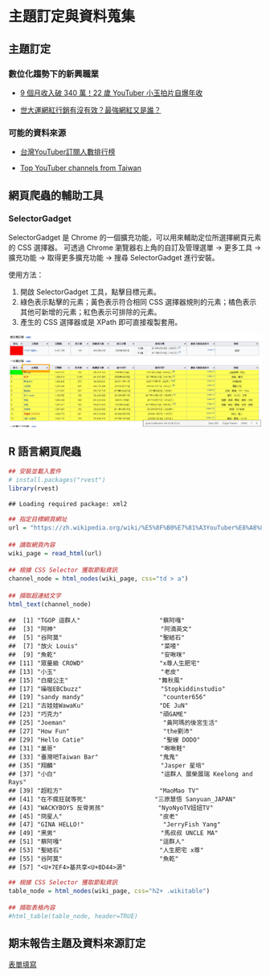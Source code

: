 主題訂定與資料蒐集
================

主題訂定
--------

### 數位化趨勢下的新興職業

-   [9 個月收入破 340 萬！22 歲 YouTuber 小玉拍片自爆年收](https://www.inside.com.tw/2017/11/27/youtuber-yu-revealed-his-income)

-   [世大運網紅行銷有沒有效？最強網紅又是誰？](https://www.bnext.com.tw/article/45655/2017-summer-universiadg-internet-celebrity-marketing)

### 可能的資料來源

-   [台灣YouTuber訂閱人數排行榜](https://zh.wikipedia.org/wiki/%E5%8F%B0%E7%81%A3YouTuber%E8%A8%82%E9%96%B1%E4%BA%BA%E6%95%B8%E6%8E%92%E8%A1%8C%E6%A6%9C)

-   [Top YouTuber channels from Taiwan](https://socialblade.com/youtube/top/country/tw/mostsubscribed)

網頁爬蟲的輔助工具
------------------

### SelectorGadget

SelectorGadget 是 Chrome 的一個擴充功能，可以用來輔助定位所選擇網頁元素的 CSS 選擇器。 可透過 Chrome 瀏覽器右上角的自訂及管理選單 -&gt; 更多工具 -&gt; 擴充功能 -&gt; 取得更多擴充功能 -&gt; 搜尋 SelectorGadget 進行安裝。

使用方法：

1.  開啟 SelectorGadget 工具，點擊目標元素。
2.  綠色表示點擊的元素；黃色表示符合相同 CSS 選擇器規則的元素；橘色表示其他可新增的元素；紅色表示可排除的元素。
3.  產生的 CSS 選擇器或是 XPath 即可直接複製套用。

![](20180305_files/SelectorGadget.PNG)

R 語言網頁爬蟲
--------------

``` r
## 安裝並載入套件
# install.packages("rvest")
library(rvest)
```

    ## Loading required package: xml2

``` r
## 指定目標網頁網址
url = "https://zh.wikipedia.org/wiki/%E5%8F%B0%E7%81%A3YouTuber%E8%A8%82%E9%96%B1%E4%BA%BA%E6%95%B8%E6%8E%92%E8%A1%8C%E6%A6%9C"

## 讀取網頁內容
wiki_page = read_html(url)

## 根據 CSS Selector 獲取節點資訊
channel_node = html_nodes(wiki_page, css="td > a")

## 擷取超連結文字
html_text(channel_node)
```

    ##  [1] "TGOP 這群人"                      "蔡阿嘎"                          
    ##  [3] "阿神"                             "阿滴英文"                        
    ##  [5] "谷阿莫"                           "聖結石"                          
    ##  [7] "放火 Louis"                       "菜喳"                            
    ##  [9] "魚乾"                             "安啾咪"                          
    ## [11] "眾量級 CROWD"                     "x尊人生肥宅"                     
    ## [13] "小玉"                             "老皮"                            
    ## [15] "白癡公主"                         "舞秋風"                          
    ## [17] "噪咖EBCbuzz"                      "Stopkiddinstudio"                
    ## [19] "sandy mandy"                      "counter656"                      
    ## [21] "古娃娃WawaKu"                     "DE JuN"                          
    ## [23] "巧克力"                           "頑GAME"                          
    ## [25] "Joeman"                           "黃阿瑪的後宮生活"                
    ## [27] "How Fun"                          "the劉沛"                         
    ## [29] "Hello Catie"                      "聖嫂 DODO"                       
    ## [31] "巢哥"                             "啾啾鞋"                          
    ## [33] "臺灣吧Taiwan Bar"                 "鬼鬼"                            
    ## [35] "翔麟"                             "Jasper 星培"                     
    ## [37] "小白"                             "這群人 展榮展瑞 Keelong and Rays"
    ## [39] "超粒方"                           "MaoMao TV"                       
    ## [41] "在不瘋狂就等死"                   "三原慧悟 Sanyuan_JAPAN"          
    ## [43] "WACKYBOYS 反骨男孩"               "NyoNyoTV妞妞TV"                  
    ## [45] "冏星人"                           "皮老"                            
    ## [47] "GINA HELLO!"                      "JerryFish Yang"                  
    ## [49] "黑男"                             "馬叔叔 UNCLE MA"                 
    ## [51] "蔡阿嘎"                           "這群人"                          
    ## [53] "聖結石"                           "人生肥宅 x尊"                    
    ## [55] "谷阿莫"                           "魚乾"                            
    ## [57] "<U+7EF4>基共享<U+8D44>源"

``` r
## 根據 CSS Selector 獲取節點資訊
table_node = html_nodes(wiki_page, css="h2+ .wikitable")

## 擷取表格內容
#html_table(table_node, header=TRUE)
```

期末報告主題及資料來源訂定
--------------------------

[表單填寫](https://docs.google.com/spreadsheets/d/1V448OuxTlP3pE7Byx8C6dQuOYpFiCm2O4KOyEozsyf8/edit?usp=sharing)
